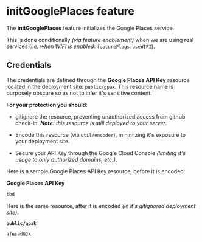 # initGooglePlaces feature

The **initGooglePlaces** feature initializes the Google Places service.

This is done conditionally _(via feature enablement)_ when we are using
real services (_i.e. when WIFI is enabled_: `featureFlags.useWIFI`).

## Credentials

The credentials are defined through the **Google Places API Key**
resource located in the deployment site: `public/gpak`.  This
resource name is purposely obscure so as not to infer it's sensitive
content.

**For your protection you should**:

- gitignore the resource, preventing unauthorized access from github
  check-in. _**Note:** this resource is still deployed to your
  server_.

- Encode this resource (via `util/encoder`), minimizing it's exposure
  to your deployment site.

- Secure your API Key through the Google Cloud Console _(limiting it's
  usage to only authorized domains, etc.)_.

Here is a sample Google Places API Key resource, before it is encoded:

**Google Places API Key**
```js
tbd
```

Here is the same resource, after it is encoded _(in it's gitignored
deployment site)_:

**`public/gpak`**
```
afesadGJk
```
